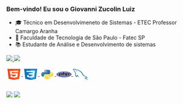 ### Bem-vindo! Eu sou o Giovanni Zucolin Luiz

- 🎓 Técnico em Desenvolvimeneto de Sistemas - ETEC Professor Camargo Aranha
- 📍 Faculdade de Tecnologia de São Paulo - Fatec SP
- 📚 Estudante de Análise e Desenvolvimento de sistemas

 <div>
  <a href="https://github.com/GiovanniZucolin">
  <img height="180em" src="https://github-readme-stats.vercel.app/api?username=GiovanniZucolin&show_icons=true&theme=dark&include_all_commits=true&count_private=true"/>
  <img height="180em" src="https://github-readme-stats.vercel.app/api/top-langs/?username=GiovanniZucolin&layout=compact&langs_count=16&theme=dark"/>
</div>

<div style="display: inline_block"><br>
  <img align="center" alt="HTML" height="30" width="40" src="https://raw.githubusercontent.com/devicons/devicon/master/icons/html5/html5-original.svg">
  <img align="center" alt="CSS" height="30" width="40" src="https://raw.githubusercontent.com/devicons/devicon/master/icons/css3/css3-original.svg">
  <img align="center" alt="Python" height="30" width="40" src="https://raw.githubusercontent.com/devicons/devicon/master/icons/python/python-original.svg">
  <img align="center" alt="Php" height="30" width="40" src="https://raw.githubusercontent.com/devicons/devicon/master/icons/php/php-original.svg">
  <!--<img align="center" alt="Java" height="30" width="40" src="https://raw.githubusercontent.com/devicons/devicon/master/icons/java/java-original.svg">--->
  <img align="center" alt="MySql" height="30" width="40" src="https://raw.githubusercontent.com/devicons/devicon/master/icons/mysql/mysql-original.svg">
</div>

##

<div> 
  <a href="https://www.linkedin.com/in/giovanni-zucolin-luiz-90b6102b3/" target="_blank"><img src="https://img.shields.io/badge/-LinkedIn-%230077B5?style=for-the-badge&logo=linkedin&logoColor=white" target="_blank"></a> 
  <a href = "mailto:giovannizucolinluiz@gmail.com"><img src="https://img.shields.io/badge/-Gmail-%23333?style=for-the-badge&logo=gmail&logoColor=white" target="_blank"></a>
</div>
